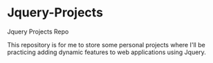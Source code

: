 # Jquery-Projects
Jquery Projects Repo

This repository is for me to store some personal projects where I'll be practicing adding dynamic features to web applications using Jquery.
